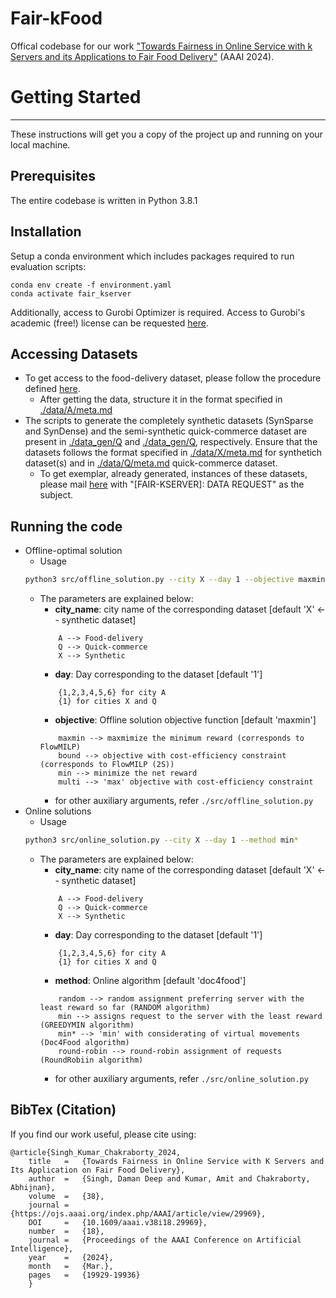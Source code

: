 # Fair-kFood
Offical codebase for our work ["Towards Fairness in Online Service with k Servers and its Applications to Fair Food Delivery"](https://ojs.aaai.org/index.php/AAAI/article/view/29969) (AAAI 2024).


# Getting Started
---
These instructions will get you a copy of the project up and running on your local machine.

## Prerequisites
The entire codebase is written in Python 3.8.1

## Installation
Setup a conda environment which includes packages required to run evaluation scripts:
```
conda env create -f environment.yaml
conda activate fair_kserver
```
Additionally, access to Gurobi Optimizer is required. Access to Gurobi's academic (free!) license can be requested [here](https://www.gurobi.com/academia/academic-program-and-licenses/).

## Accessing Datasets
* To get access to the food-delivery dataset, please follow the procedure defined [here](https://www.cse.iitd.ac.in/~sayan/files/foodmatch.txt).
	* After getting the data, structure it in the format specified in [./data/A/meta.md](./data/A/meta.md)
* The scripts to generate the completely synthetic datasets (SynSparse and SynDense) and the semi-synthetic quick-commerce dataset are present in [./data_gen/Q](./data_gen/Q) and [./data_gen/Q](./data_gen/Q), respectively. Ensure that the datasets follows the format specified in [./data/X/meta.md](./data/X/meta.md) for synthetich dataset(s) and in [./data/Q/meta.md](./data/Q/meta.md) quick-commerce dataset.
	* To get exemplar, already generated, instances of these datasets, please mail [here](damandeepddsb@gmail.com) with "[FAIR-KSERVER]: DATA REQUEST" as the subject. 


## Running the code
* Offline-optimal solution
	* Usage
	```bash
	python3 src/offline_solution.py --city X --day 1 --objective maxmin
	```
	* The parameters are explained below:
		- **city_name**: city name of the corresponding dataset [default 'X' <-- synthetic dataset]
		```
			A --> Food-delivery 
			Q --> Quick-commerce 
			X --> Synthetic 		
		```
		- **day**: Day corresponding to the dataset [default '1']
		```
			{1,2,3,4,5,6} for city A
			{1} for cities X and Q
		```
		- **objective**: Offline solution objective function [default 'maxmin']
		```
			maxmin --> maxmimize the minimum reward (corresponds to FlowMILP)
			bound --> objective with cost-efficiency constraint (corresponds to FlowMILP (2S))
			min --> minimize the net reward
			multi --> 'max' objective with cost-efficiency constraint
		```	
		- for other auxiliary arguments, refer `./src/offline_solution.py`
* Online solutions
	* Usage
	```bash
	python3 src/online_solution.py --city X --day 1 --method min*
	```
	* The parameters are explained below:
		- **city_name**: city name of the corresponding dataset [default 'X' <-- synthetic dataset]
		```
			A --> Food-delivery 
			Q --> Quick-commerce 
			X --> Synthetic 		
		```
		- **day**: Day corresponding to the dataset [default '1']
		```
			{1,2,3,4,5,6} for city A
			{1} for cities X and Q
		```
		- **method**: Online algorithm [default 'doc4food']
		```
			random --> random assignment preferring server with the least reward so far (RANDOM algorithm)
			min --> assigns request to the server with the least reward (GREEDYMIN algorithm)
			min* --> 'min' with considerating of virtual movements (Doc4Food algorithm)
			round-robin --> round-robin assignment of requests (RoundRobiin algorithm)
		```	
		- for other auxiliary arguments, refer `./src/online_solution.py`

## BibTex (Citation)
If you find our work useful, please cite using:
```
@article{Singh_Kumar_Chakraborty_2024, 
	title	=	{Towards Fairness in Online Service with K Servers and Its Application on Fair Food Delivery}, 
	author	=	{Singh, Daman Deep and Kumar, Amit and Chakraborty, Abhijnan},
	volume	=	{38}, 
	journal	=	{https://ojs.aaai.org/index.php/AAAI/article/view/29969}, 
	DOI		=	{10.1609/aaai.v38i18.29969}, 
	number	=	{18}, 
	journal	=	{Proceedings of the AAAI Conference on Artificial Intelligence}, 
	year	=	{2024}, 
	month	=	{Mar.}, 
	pages 	=	{19929-19936} 
	}
```